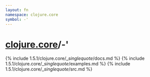 ```yaml
---
layout: fn
namespace: clojure.core
symbol: -'
---
```


# [clojure.core](../)/-'

{% include 1.5.1/clojure.core/__singlequote_/docs.md %}
{% include 1.5.1/clojure.core/__singlequote_/examples.md %}
{% include 1.5.1/clojure.core/__singlequote_/src.md %}

